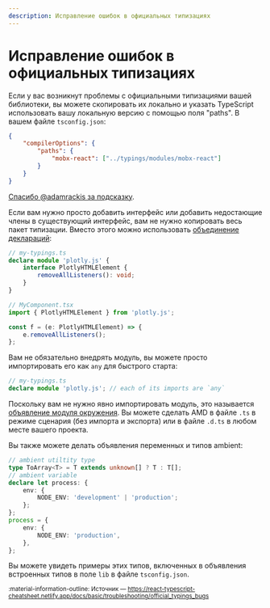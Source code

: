 ```yaml
---
description: Исправление ошибок в официальных типизациях
---
```


# Исправление ошибок в официальных типизациях

Если у вас возникнут проблемы с официальными типизациями вашей библиотеки, вы можете скопировать их локально и указать TypeScript использовать вашу локальную версию с помощью поля "paths". В вашем файле `tsconfig.json`:

```json
{
    "compilerOptions": {
        "paths": {
            "mobx-react": ["../typings/modules/mobx-react"]
        }
    }
}
```

[Спасибо @adamrackis за подсказку](https://twitter.com/AdamRackis/status/1024827730452520963).

Если вам нужно просто добавить интерфейс или добавить недостающие члены в существующий интерфейс, вам не нужно копировать весь пакет типизации. Вместо этого можно использовать [объединение деклараций](https://www.typescriptlang.org/docs/handbook/declaration-merging.html):

```ts
// my-typings.ts
declare module 'plotly.js' {
    interface PlotlyHTMLElement {
        removeAllListeners(): void;
    }
}

// MyComponent.tsx
import { PlotlyHTMLElement } from 'plotly.js';

const f = (e: PlotlyHTMLElement) => {
    e.removeAllListeners();
};
```

Вам не обязательно внедрять модуль, вы можете просто импортировать его как `any` для быстрого старта:

```ts
// my-typings.ts
declare module 'plotly.js'; // each of its imports are `any`
```

Поскольку вам не нужно явно импортировать модуль, это называется [объявление модуля окружения](https://www.typescriptlang.org/docs/handbook/namespaces-and-modules.html#pitfalls-of-namespaces-and-modules). Вы можете сделать AMD в файле `.ts` в режиме сценария (без импорта и экспорта) или в файле `.d.ts` в любом месте вашего проекта.

Вы также можете делать объявления переменных и типов ambient:

```ts
// ambient utiltity type
type ToArray<T> = T extends unknown[] ? T : T[];
// ambient variable
declare let process: {
    env: {
        NODE_ENV: 'development' | 'production';
    };
};
process = {
    env: {
        NODE_ENV: 'production',
    },
};
```

Вы можете увидеть примеры этих типов, включенных в объявления встроенных типов в поле `lib` в файле `tsconfig.json`.

<small>:material-information-outline: Источник &mdash; <https://react-typescript-cheatsheet.netlify.app/docs/basic/troubleshooting/official_typings_bugs></small>
